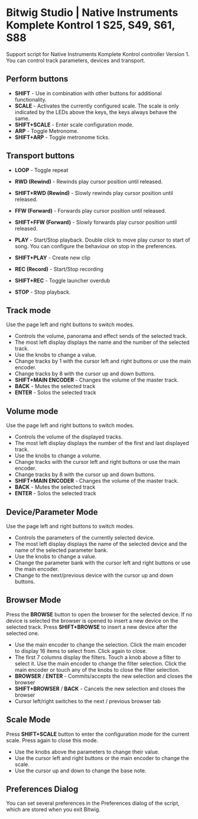 # Bitwig Studio | Native Instruments Komplete Kontrol 1 S25, S49, S61, S88

Support script for Native Instruments Komplete Kontrol controller Version 1. You can control track parameters, devices and transport.


## Perform buttons
* **SHIFT** - Use in combination with other buttons for additional functionality.
* **SCALE** - Activates the currently configured scale. The scale is only indicated by the LEDs above the keys, the keys always behave the same.
* **SHIFT+SCALE** - Enter scale configuration mode.
* **ARP** - Toggle Metronome.
* **SHIFT+ARP** - Toggle metronome ticks.


## Transport buttons

* **LOOP** - Toggle repeat 
* **RWD (Rewind)** - Rewinds play cursor position until released.
* **SHIFT+RWD (Rewind)** - Slowly rewinds play cursor position until released.
* **FFW (Forward)** - Forwards play cursor position until released.
* **SHIFT+FFW (Forward)** - Slowly forwards play cursor position until released.

* **PLAY** - Start/Stop playback. Double click to move play cursor to start of song. You can configure the behaviour on stop in the preferences.
* **SHIFT+PLAY** - Create new clip
* **REC (Record)** - Start/Stop recording
* **SHIFT+REC** - Toggle launcher overdub
* **STOP** - Stop playback.


## Track mode

Use the page left and right buttons to switch modes.

* Controls the volume, panorama and effect sends of the selected track.
* The most left display displays the name and the number of the selected track.
* Use the knobs to change a value.
* Change tracks by 1 with the cursor left and right buttons or use the main encoder.
* Change tracks by 8 with the cursor up and down buttons.
* **SHIFT+MAIN ENCODER** - Changes the volume of the master track.
* **BACK** - Mutes the selected track
* **ENTER** - Solos the selected track


## Volume mode

Use the page left and right buttons to switch modes.

* Controls the volume of the displayed tracks.
* The most left display displays the number of the first and last displayed track.
* Use the knobs to change a volume.
* Change tracks with the cursor left and right buttons or use the main encoder.
* Change tracks by 8 with the cursor up and down buttons.
* **SHIFT+MAIN ENCODER** - Changes the volume of the master track.
* **BACK** - Mutes the selected track
* **ENTER** - Solos the selected track
  

## Device/Parameter Mode

Use the page left and right buttons to switch modes.

* Controls the parameters of the currently selected device.
* The most left display displays the name of the selected device and the name of the selected parameter bank.
* Use the knobs to change a value.
* Change the parameter bank with the cursor left and right buttons or use the main encoder.
* Change to the next/previous device with the cursor up and down buttons.


## Browser Mode

Press the **BROWSE** button to open the browser for the selected device. If no device is selected the browser 
is opened to insert a new device on the selected track. Press **SHIFT+BROWSE** to insert a new device after the selected one.

* Use the main encoder to change the selection. Click the main encoder to display 16 items to select from. Click again to close.
* The first 7 columns display the filters. Touch a knob above a filter to select it. Use the main encoder to change the filter selection. Click the main encoder or touch any of the knobs to close the filter selection.
* **BROWSER** / **ENTER** - Commits/accepts the new selection and closes the browser
* **SHIFT+BROWSER** / **BACK** - Cancels the new selection and closes the browser
* Cursor left/right switches to the next / previous browser tab


## Scale Mode

Press **SHIFT+SCALE** button to enter the configuration mode for the current scale. 
Press again to close this mode.

* Use the knobs above the parameters to change their value.
* Use the cursor left and right buttons or the main encoder to change the scale.
* Use the cursor up and down to change the base note.


## Preferences Dialog

You can set several preferences in the Preferences dialog of the script, which are stored when you exit Bitwig.

